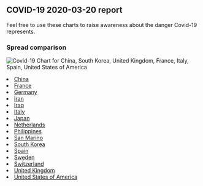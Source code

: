 ##  COVID-19 2020-03-20 report
Feel free to use these charts to raise awareness about the danger Covid-19 represents. 

### Spread comparison 
![Covid-19 Chart for China, South Korea, United Kingdom, France, Italy, Spain, United States of America](https://raw.githubusercontent.com/madlag/coronavirus_study/master/notebooks/graphs/2020-03-20/2020-03-20_main_comparison.png "Covid-19 Chart for China, South Korea, United Kingdom, France, Italy, Spain, United States of America")


 <li><a href="China">China</a></li>

 <li><a href="France">France</a></li>

 <li><a href="Germany">Germany</a></li>

 <li><a href="Iran">Iran</a></li>

 <li><a href="Iraq">Iraq</a></li>

 <li><a href="Italy">Italy</a></li>

 <li><a href="Japan">Japan</a></li>

 <li><a href="Netherlands">Netherlands</a></li>

 <li><a href="Philippines">Philippines</a></li>

 <li><a href="San_Marino">San Marino</a></li>

 <li><a href="South_Korea">South Korea</a></li>

 <li><a href="Spain">Spain</a></li>

 <li><a href="Sweden">Sweden</a></li>

 <li><a href="Switzerland">Switzerland</a></li>

 <li><a href="United_Kingdom">United Kingdom</a></li>

 <li><a href="United_States_of_America">United States of America</a></li>
